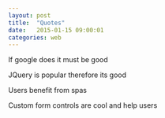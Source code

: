 ```yaml
---
layout: post
title:  "Quotes"
date:   2015-01-15 09:00:01
categories: web
---
```



If google does it must be good

JQuery is popular therefore its good

Users benefit from spas

Custom form controls are cool and help users
